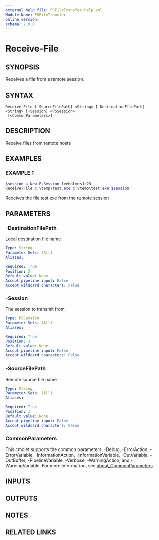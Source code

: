 ```yaml
---
external help file: PSFileTransfer-help.xml
Module Name: PSFileTransfer
online version:
schema: 2.0.0
---
```


# Receive-File

## SYNOPSIS
Receives a file from a remote session.

## SYNTAX

```
Receive-File [-SourceFilePath] <String> [-DestinationFilePath] <String> [-Session] <PSSession>
 [<CommonParameters>]
```

## DESCRIPTION
Receive files from remote hosts

## EXAMPLES

### EXAMPLE 1
```powershell
$session = New-PsSession leeholmes1c23
Receive-File c:\temp\test.exe c:\temp\test.exe $session
```

Receives the file test.exe from the remote session

## PARAMETERS

### -DestinationFilePath
Local destination file name

```yaml
Type: String
Parameter Sets: (All)
Aliases:

Required: True
Position: 2
Default value: None
Accept pipeline input: False
Accept wildcard characters: False
```

### -Session
The session to transmit from

```yaml
Type: PSSession
Parameter Sets: (All)
Aliases:

Required: True
Position: 3
Default value: None
Accept pipeline input: False
Accept wildcard characters: False
```

### -SourceFilePath
Remote source file name

```yaml
Type: String
Parameter Sets: (All)
Aliases:

Required: True
Position: 1
Default value: None
Accept pipeline input: False
Accept wildcard characters: False
```

### CommonParameters
This cmdlet supports the common parameters: -Debug, -ErrorAction, -ErrorVariable, -InformationAction, -InformationVariable, -OutVariable, -OutBuffer, -PipelineVariable, -Verbose, -WarningAction, and -WarningVariable. For more information, see [about_CommonParameters](http://go.microsoft.com/fwlink/?LinkID=113216).

## INPUTS

## OUTPUTS

## NOTES

## RELATED LINKS
